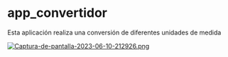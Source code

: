 # app_convertidor
Esta aplicación realiza una conversión de diferentes unidades de medida 

[![Captura-de-pantalla-2023-06-10-212926.png](https://i.postimg.cc/qvcyLgyg/Captura-de-pantalla-2023-06-10-212926.png)](https://postimg.cc/MnTnZ6s8)
